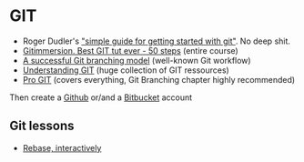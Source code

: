 GIT
===

- Roger Dudler's ["simple guide for getting started with git"](http://rogerdudler.github.com/git-guide). No deep shit.
- [Gitimmersion. Best GIT tut ever - 50 steps](http://gitimmersion.com) (entire course)
- [A successful Git branching model](http://nvie.com/posts/a-successful-git-branching-model) (well-known Git workflow)
- [Understanding GIT](http://www.queness.com/post/16139/understanding-git) (huge collection of GIT ressources)
- [Pro GIT](http://www.git-scm.com/book) (covers everything, Git Branching chapter highly recommended)

Then create a [Github](http://github.com) or/and a [Bitbucket](https://bitbucket.org) account

## Git lessons

- [Rebase, interactively](http://phuu.net/2014/02/24/rebase-you-interactively-for-great-good.html)
